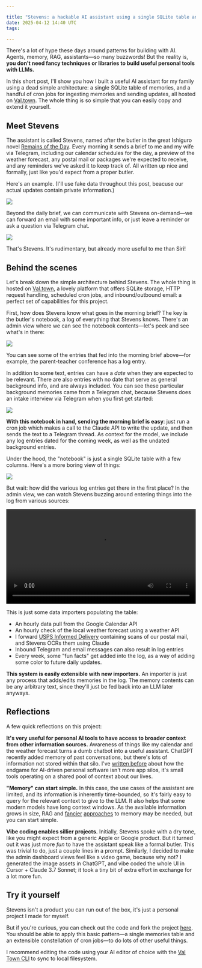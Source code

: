 ```yaml
---

title: "Stevens: a hackable AI assistant using a single SQLite table and a handful of cron jobs"
date: 2025-04-12 14:40 UTC
tags:

---
```


There's a lot of hype these days around patterns for building with AI. Agents, memory, RAG, assistants—so many buzzwords! But the reality is, **you don't need fancy techniques or libraries to build useful personal tools with LLMs.**

In this short post, I'll show you how I built a useful AI assistant for my family using a dead simple architecture: a single SQLite table of memories, and a handful of cron jobs for ingesting memories and sending updates, all hosted on [Val.town](https://www.val.town). The whole thing is so simple that you can easily copy and extend it yourself.

## Meet Stevens

The assistant is called Stevens, named after the butler in the great Ishiguro novel [Remains of the Day](https://en.wikipedia.org/wiki/The_Remains_of_the_Day). Every morning it sends a brief to me and my wife via Telegram, including our calendar schedules for the day, a preview of the weather forecast, any postal mail or packages we're expected to receive, and any reminders we've asked it to keep track of. All written up nice and formally, just like you'd expect from a proper butler.

Here's an example. (I'll use fake data throughout this post, beacuse our actual updates contain private information.)

![](/images/article_images/stevens/telegram.png)

Beyond the daily brief, we can communicate with Stevens on-demand—we can forward an email with some important info, or just leave a reminder or ask a question via Telegram chat.

![](/images/article_images/stevens/coffee.png)

That's Stevens. It's rudimentary, but already more useful to me than Siri!

## Behind the scenes

Let's break down the simple architecture behind Stevens. The whole thing is hosted on [Val.town](https://www.val.town), a lovely platform that offers SQLite storage, HTTP request handling, scheduled cron jobs, and inbound/outbound email: a perfect set of capabilities for this project.

First, how does Stevens know what goes in the morning brief? The key is the butler's notebook, a log of everything that Stevens knows. There's an admin view where we can see the notebook contents—let's peek and see what's in there:

![](/images/article_images/stevens/notebook.png)

You can see some of the entries that fed into the morning brief above—for example, the parent-teacher conference has a log entry.

In addition to some text, entries can have a *date* when they are expected to be relevant.  There are also entries with no date that serve as general background info, and are always included. You can see these particular background memories came from a Telegram chat, because Stevens does an intake interview via Telegram when you first get started:

![](/images/article_images/stevens/background.png)

**With this notebook in hand, sending the morning brief is easy**: just run a cron job which makes a call to the Claude API to write the update, and then sends the text to a Telegram thread. As context for the model, we include any log entries dated for the coming week, as well as the undated background entries.

Under the hood, the "notebook" is just a single SQLite table with a few columns. Here's a more boring view of things:

![](/images/article_images/stevens/db.png)

But wait: how did the various log entries get there in the first place? In the admin view, we can watch Stevens buzzing around entering things into the log from various sources:

<video width="100%" controls>
  <source src="/images/article_images/stevens/cron.mp4" type="video/mp4">
</video>

This is just some data importers populating the table:

- An hourly data pull from the Google Calendar API
- An hourly check of the local weather forecast using a weather API
- I forward [USPS Informed Delivery](https://www.usps.com/manage/informed-delivery.htm) containing scans of our postal mail, and Stevens OCRs them using Claude
- Inbound Telegram and email messages can also result in log entries
- Every week, some "fun facts" get added into the log, as a way of adding some color to future daily updates.

**This system is easily extensible with new importers.** An importer is just any process that adds/edits memories in the log. The memory contents can be any arbitrary text, since they'll just be fed back into an LLM later anyways.

## Reflections

A few quick reflections on this project:

**It's very useful for personal AI tools to have access to broader context from other information sources.** Awareness of things like my calendar and the weather forecast turns a dumb chatbot into a useful assistant. ChatGPT recently added memory of past conversations, but there's lots of information not stored within that silo. I've [written before](https://x.com/geoffreylitt/status/1810442615264796864) about how the endgame for AI-driven personal software isn't more app silos, it's small tools operating on a shared pool of context about our lives.

**"Memory" can start simple.** In this case, the use cases of the assistant are limited, and its information is inherently time-bounded, so it's fairly easy to query for the relevant context to give to the LLM. It also helps that some modern models have long context windows. As the available information grows in size, RAG and [fancier](https://x.com/sjwhitmore/status/1910439061615239520) [approaches](https://arxiv.org/abs/2304.03442) to memory may be needed, but you can start simple.

**Vibe coding enables sillier projects.** Initially, Stevens spoke with a dry tone, like you might expect from a generic Apple or Google product. But it turned out it was just more *fun* to have the assistant speak like a formal butler. This was trivial to do, just a couple lines in a prompt. Similarly, I decided to make the admin dashboard views feel like a video game, because why not? I generated the image assets in ChatGPT, and vibe coded the whole UI in Cursor + Claude 3.7 Sonnet; it took a tiny bit of extra effort in exchange for a lot more fun.

## Try it yourself

Stevens isn't a product you can run out of the box, it's just a personal project I made for myself.

But if you're curious, you can check out the code and fork the project [here](https://www.val.town/x/geoffreylitt/stevensDemo). You should be able to apply this basic pattern—a single memories table and an extensible constellation of cron jobs—to do lots of other useful things.

I recommend editing the code using your AI editor of choice with the [Val Town CLI](https://github.com/val-town/vt) to sync to local filesystem.
